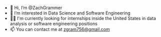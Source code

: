 - 👋 Hi, I’m @ZachGrammer
- 👀 I’m interested in Data Science and Software Engineering
- 🧑‍💻 I'm currently looking for internships inside the United States in data analysis or software engineering positions
- 📫 You can contact me at zgram756@gmail.com

<!---
ZachGrammer/ZachGrammer is a ✨ special ✨ repository because its `README.md` (this file) appears on your GitHub profile.
You can click the Preview link to take a look at your changes.
--->
